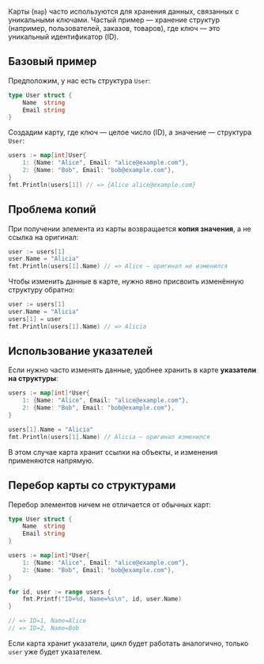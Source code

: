 Карты (`map`) часто используются для хранения данных, связанных с уникальными ключами. Частый пример — хранение структур (например, пользователей, заказов, товаров), где ключ — это уникальный идентификатор (ID).

## Базовый пример

Предположим, у нас есть структура `User`:

```go
type User struct {
	Name  string
	Email string
}
```

Создадим карту, где ключ — целое число (ID), а значение — структура `User`:

```go
users := map[int]User{
	1: {Name: "Alice", Email: "alice@example.com"},
	2: {Name: "Bob", Email: "bob@example.com"},
}
fmt.Println(users[1]) // => {Alice alice@example.com}
```

## Проблема копий

При получении элемента из карты возвращается **копия значения**, а не ссылка на оригинал:

```go
user := users[1]
user.Name = "Alicia"
fmt.Println(users[1].Name) // => Alice — оригинал не изменился
```

Чтобы изменить данные в карте, нужно явно присвоить изменённую структуру обратно:

```go
user := users[1]
user.Name = "Alicia"
users[1] = user
fmt.Println(users[1].Name) // => Alicia
```

## Использование указателей

Если нужно часто изменять данные, удобнее хранить в карте **указатели на структуры**:

```go
users := map[int]*User{
	1: {Name: "Alice", Email: "alice@example.com"},
	2: {Name: "Bob", Email: "bob@example.com"},
}

users[1].Name = "Alicia"
fmt.Println(users[1].Name) // Alicia — оригинал изменился
```

В этом случае карта хранит ссылки на объекты, и изменения применяются напрямую.

## Перебор карты со структурами

Перебор элементов ничем не отличается от обычных карт:

```go
type User struct {
	Name  string
	Email string
}

users := map[int]*User{
	1: {Name: "Alice", Email: "alice@example.com"},
	2: {Name: "Bob", Email: "bob@example.com"},
}

for id, user := range users {
	fmt.Printf("ID=%d, Name=%s\n", id, user.Name)
}

// => ID=1, Name=Alice
// => ID=2, Name=Bob
```

Если карта хранит указатели, цикл будет работать аналогично, только `user` уже будет указателем.
